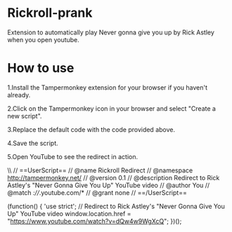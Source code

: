 # Rickroll-prank
Extension to automatically play Never gonna give you up by Rick Astley when you open youtube.

# How to use

1.Install the Tampermonkey extension for your browser if you haven't already.

2.Click on the Tampermonkey icon in your browser and select "Create a new script".

3.Replace the default code with the code provided above.

4.Save the script.

5.Open YouTube to see the redirect in action.


\\\ 
// ==UserScript==
// @name         Rickroll Redirect
// @namespace    http://tampermonkey.net/
// @version      0.1
// @description  Redirect to Rick Astley's "Never Gonna Give You Up" YouTube video
// @author       You
// @match        *://*.youtube.com/*
// @grant        none
// ==/UserScript==

(function() {
    'use strict';
    // Redirect to Rick Astley's "Never Gonna Give You Up" YouTube video
    window.location.href = "https://www.youtube.com/watch?v=dQw4w9WgXcQ";
})();
